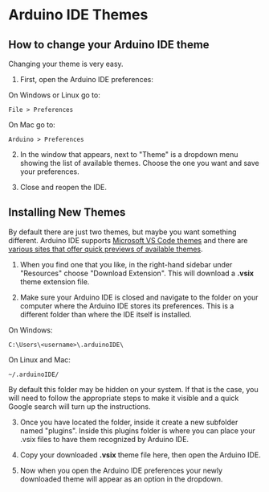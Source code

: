 # Arduino IDE Themes

## How to change your Arduino IDE theme

Changing your theme is very easy.

1. First, open the Arduino IDE preferences:

On Windows or Linux go to:

``File > Preferences``

On Mac go to:

``Arduino > Preferences``

2. In the window that appears, next to "Theme" is a dropdown menu showing the list of available themes. Choose the one you want and save your preferences.

3. Close and reopen the IDE.

## Installing New Themes

By default there are just two themes, but maybe you want something different. Arduino IDE supports [Microsoft VS Code themes](https://marketplace.visualstudio.com/search?target=VSCode&category=Themes) and there are [various sites that offer quick previews of available themes](https://vscodethemes.com/).

1. When you find one that you like, in the right-hand sidebar under "Resources" choose "Download Extension". This will download a **.vsix** theme extension file.

2. Make sure your Arduino IDE is closed and navigate to the folder on your computer where the Arduino IDE stores its preferences. This is a different folder than where the IDE itself is installed.

On Windows:

``C:\Users\<username>\.arduinoIDE\``

On Linux and Mac:

``~/.arduinoIDE/``

By default this folder may be hidden on your system. If that is the case, you will need to follow the appropriate steps to make it visible and a quick Google search will turn up the instructions.

3. Once you have located the folder, inside it create a new subfolder named "plugins". Inside this plugins folder is where you can place your .vsix files to have them recognized by Arduino IDE. 

4. Copy your downloaded **.vsix** theme file here, then open the Arduino IDE.

5. Now when you open the Arduino IDE preferences your newly downloaded theme will appear as an option in the dropdown.
